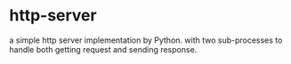 # http-server
a simple http server implementation by Python. with two sub-processes to handle both getting request and sending response. 

